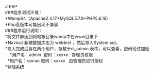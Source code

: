 <div><div># ERP</div><div>###程序测试环境：</div><div>*Wamp64（Apache2.4.17+MySQL5.7.9+PHP5.6.16）</div><div>*Php高版本可能出现不兼容</div><div>###程序运行说明：</div><div>*将文件解压到网站根目录wamp中在www目录下</div><div>*Navicat 新建数据库名为 webtest ，然后导入System.sql。</div><div>*导入完成后存在两个用户，存放于ci_admin 表中，可以查看，密码经过加密</div><div><span class="Apple-tab-span" style="white-space:pre">	</span>*用户名：admin &nbsp;密码：xxxxx &nbsp; 管理员权限<span class="Apple-tab-span" style="white-space:pre">	</span> &nbsp;</div><div><span class="Apple-tab-span" style="white-space:pre">	</span>*用户名：raorao 密码：xxxxx &nbsp; 由管理员进行授权&nbsp;</div><div>*登陆系统</div></div>
